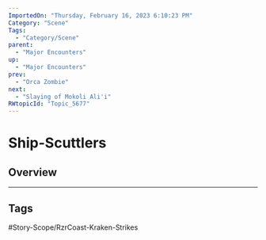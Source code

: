 ```yaml
---
ImportedOn: "Thursday, February 16, 2023 6:10:23 PM"
Category: "Scene"
Tags:
  - "Category/Scene"
parent:
  - "Major Encounters"
up:
  - "Major Encounters"
prev:
  - "Orca Zombie"
next:
  - "Slaying of Mokoli Ali'i"
RWtopicId: "Topic_5677"
---
```

# Ship-Scuttlers
## Overview

---
## Tags
#Story-Scope/RzrCoast-Kraken-Strikes

